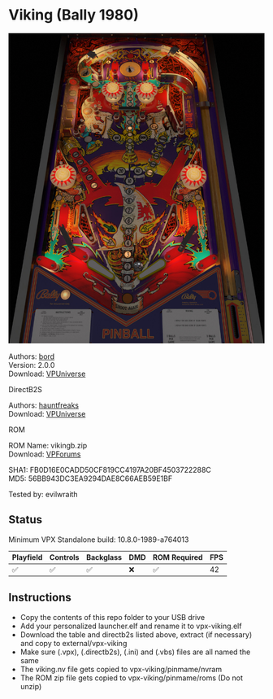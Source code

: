 # Viking (Bally 1980)

![Table Preview](https://github.com/evilwraith/vpx-images/blob/main/vpx-viking.jpg)

Authors: [bord](https://vpuniverse.com/profile/23579-goldchicco/)  
Version: 2.0.0  
Download: [VPUniverse](hhttps://vpuniverse.com/files/file/12163-viking-bally-1980/)

DirectB2S

Authors: [hauntfreaks](https://vpuniverse.com/profile/5216-hauntfreaks/)  
Download: [VPUniverse](https://vpuniverse.com/files/file/15810-viking-bally-1980-b2s/)

ROM

ROM Name: vikingb.zip  
Download: [VPForums](https://www.vpforums.org/index.php?app=downloads&showfile=675)  

SHA1: FB0D16E0CADD50CF819CC4197A20BF4503722288C  
MD5:  56BB943DC3EA9294DAE8C66AEB59E1BF 

Tested by: evilwraith

## Status 

Minimum VPX Standalone build: 10.8.0-1989-a764013

| Playfield | Controls | Backglass | DMD | ROM Required | FPS | 
|-----------|----------|-----------|-----|--------------|-----|
| :white_check_mark: | :white_check_mark: | :white_check_mark: | :x: | :white_check_mark: | 42 |

## Instructions

- Copy the contents of this repo folder to your USB drive
- Add your personalized launcher.elf and rename it to vpx-viking.elf
- Download the table and directb2s listed above, extract (if necessary) and copy to external/vpx-viking
- Make sure (.vpx), (.directb2s), (.ini) and (.vbs) files are all named the same
- The viking.nv file gets copied to vpx-viking/pinmame/nvram
- The ROM zip file gets copied to vpx-viking/pinmame/roms (Do not unzip)
